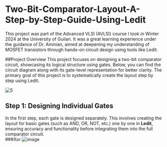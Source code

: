 # Two-Bit-Comparator-Layout-A-Step-by-Step-Guide-Using-Ledit
 This project was part of the Advanced VLSI (AVLSI) course I took in Winter 2024 at the University of Guilan. It was a great learning experience under the guidance of Dr. Aminian, aimed at deepening my understanding of MOSFET transistors through hands-on circuit design using tools like Ledit.

##Project Overview
This project focuses on designing a two-bit comparator circuit, showcasing its logical structure using gates. Below, you can find the circuit diagram along with its gate-level representation for better clarity. The primary goal of this project is to systematically create the layout step by step using Ledit.


![5](https://github.com/user-attachments/assets/5915f11d-145e-4638-803b-0d5888bd3108)


## Step 1: Designing Individual Gates  
In the first step, each gate is designed separately. This involves creating the layout for basic gates (such as AND, OR, NOT, etc.) one by one in **Ledit**, ensuring accuracy and functionality before integrating them into the full comparator circuit.  
###Xor
![image](https://github.com/user-attachments/assets/db177525-bca9-4328-9263-6a46db1ae19e)
